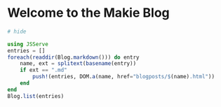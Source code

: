 # Welcome to the Makie Blog


```julia
# hide

using JSServe
entries = []
foreach(readdir(Blog.markdown())) do entry
    name, ext = splitext(basename(entry))
    if ext == ".md"
        push!(entries, DOM.a(name, href="blogposts/$(name).html"))
    end
end
Blog.list(entries)
```
